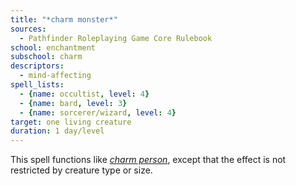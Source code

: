 ```yaml
---
title: "*charm monster*"
sources:
  - Pathfinder Roleplaying Game Core Rulebook
school: enchantment
subschool: charm
descriptors:
  - mind-affecting
spell_lists:
  - {name: occultist, level: 4}
  - {name: bard, level: 3}
  - {name: sorcerer/wizard, level: 4}
target: one living creature
duration: 1 day/level
---
```


This spell functions like [*charm person*](/spells/charm-person/), except that the effect is not restricted by creature type or size.

